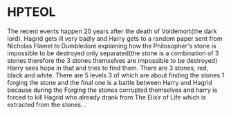 # HPTEOL

The recent events happen 20 years after the death of Voldemort(the dark lord). Hagrid gets ill very badly and Harry gets to a random paper sent from Nicholas Flamel to Dumbledore explaining how the Philosopher's stone is impossible to be destroyed only separated(the stone is a combination of 3 stones therefore the 3 stones themselves are impossible to be destroyed) Harry sees hope in that and tries to find them. There are 3 stones, red, black and white. There are 5 levels 3 of which are about finding the stones 1 forging the stone and the final one is a battle between Harry and Hagrid because during the Forging the stones corrupted themselves and harry is forced to kill Hagrid who already drank from The Elixir of Life which is extracted from the stones. .

